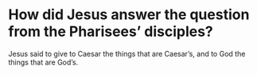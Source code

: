 # How did Jesus answer the question from the Pharisees’ disciples?

Jesus said to give to Caesar the things that are Caesar’s, and to God the things that are God’s.
